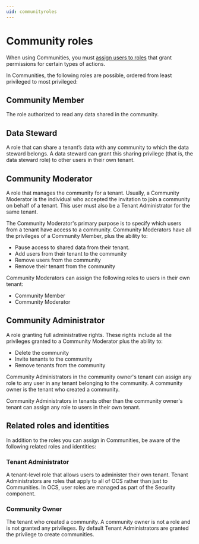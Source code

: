 ```yaml
---
uid: communityroles
---
```


# Community roles

When using Communities, you must [assign users to roles](xref:managecommunityusers#assign-user-roles) that grant permissions for certain types of actions.

In Communities, the following roles are possible, ordered from least privileged to most privileged:

## Community Member

The role authorized to read any data shared in the community.

## Data Steward

A role that can share a tenant’s data with any community to which the data steward belongs. A data steward can grant this sharing privilege (that is, the data steward role) to other users in their own tenant.

## Community Moderator

A role that  manages the community for a tenant. Usually, a Community Moderator is the individual who accepted the invitation to join a community on behalf of a tenant. This user must also be a Tenant Administrator for the same tenant.

The Community Moderator's primary purpose is to specify which users from a tenant have access to a community. Community Moderators have all the privileges of a Community Member, plus the ability to:  

- Pause access to shared data from their tenant.
- Add users from their tenant to the community
- Remove users from the community
- Remove their tenant from the community

Community Moderators can assign the following roles to users in their own tenant:

- Community Member
- Community Moderator

## Community Administrator

A role granting full administrative rights. These rights include all the privileges granted to a Community Moderator plus the ability to:

- Delete the community
- Invite tenants to the community
- Remove tenants from the community

Community Administrators in the community owner's tenant can assign any role to any user in any tenant belonging to the community. A community owner is the tenant who created a community.

Community Administrators in tenants other than the community owner's tenant can assign any role to users in their own tenant.

## Related roles and identities

In addition to the roles you can assign in Communities, be aware of the following related roles and identities:

### Tenant Administrator

A tenant-level role that allows users to administer their own tenant. Tenant Administrators are roles that apply to all of OCS rather than just to Communities. In OCS, user roles are managed as part of the Security component.

### Community Owner

The tenant who created a community. A community owner is not a role and is not granted any privileges. By default Tenant Administrators are granted the privilege to create communities.
